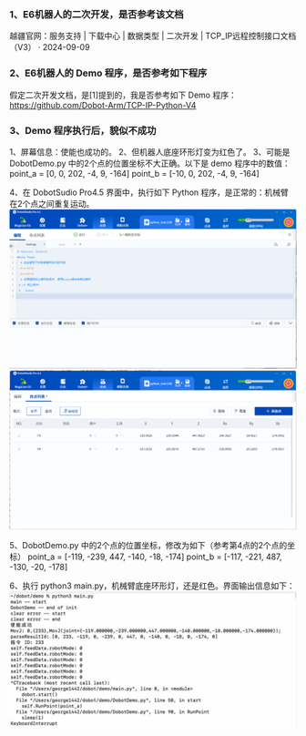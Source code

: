 ### 1、E6机器人的二次开发，是否参考该文档

越疆官网：服务支持 | 下载中心 | 数据类型 | 二次开发 | TCP_IP远程控制接口文档（V3） · 2024-09-09

### 2、E6机器人的 Demo 程序，是否参考如下程序

假定二次开发文档，是[1]提到的，我是否参考如下 Demo 程序：
https://github.com/Dobot-Arm/TCP-IP-Python-V4


### 3、Demo 程序执行后，貌似不成功

1、屏幕信息：使能也成功的。
2、但机器人底座环形灯变为红色了。
3、可能是 DobotDemo.py 中的2个点的位置坐标不大正确。以下是 demo 程序中的数值：
        point_a = [0, 0, 202, -4, 9, -164]
        point_b = [-10, 0, 202, -4, 9, -164]

4、在 DobotSudio Pro4.5 界面中，执行如下 Python 程序，是正常的：机械臂在2个点之间重复运动。
![ds python](../img/stt-me6-01.png)
![ds point](../img/stt-me6-02.png)

5、DobotDemo.py 中的2个点的位置坐标，修改为如下（参考第4点的2个点的坐标）
        point_a = [-119, -239, 447, -140, -18, -174]
        point_b = [-117, -221, 487, -130, -20, -178]

6、执行 python3 main.py，机械臂底座环形灯，还是红色。界面输出信息如下：
![ds demo](../img/stt-me6-03.jpg)